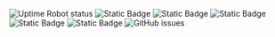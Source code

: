 ![Uptime Robot status](https://img.shields.io/uptimerobot/status/m795276181-ea44caeb6a6db48fdc262ac6?label=website) ![Static Badge](https://img.shields.io/badge/blacklists-56-000000) ![Static Badge](https://img.shields.io/badge/fresh_blacklists-40-000000) ![Static Badge](https://img.shields.io/badge/blacklisted-3653338-cc0000) ![Static Badge](https://img.shields.io/badge/whitelisted-2170-00CC00) ![Static Badge](https://img.shields.io/badge/streaming_blacklist-587-000000) ![GitHub issues](https://img.shields.io/github/issues/fabriziosalmi/blacklists)
